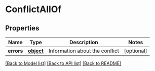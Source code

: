 # ConflictAllOf

## Properties
Name | Type | Description | Notes
------------ | ------------- | ------------- | -------------
**errors** | [**object**](.md) | Information about the conflict | [optional] 

[[Back to Model list]](../README.md#documentation-for-models) [[Back to API list]](../README.md#documentation-for-api-endpoints) [[Back to README]](../README.md)



